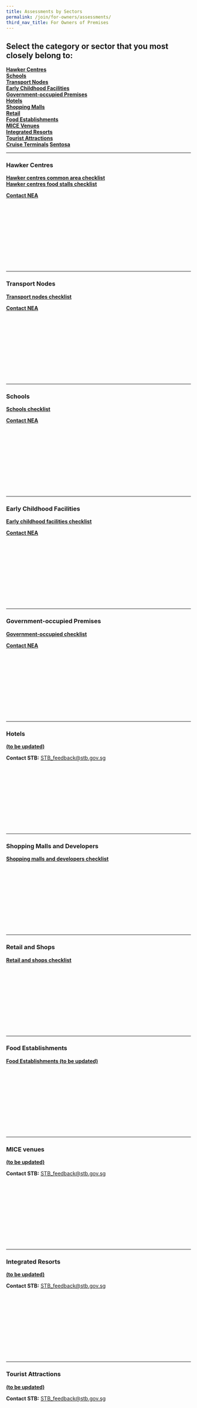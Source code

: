 ```yaml
---
title: Assessments by Sectors
permalink: /join/for-owners/assessments/
third_nav_title: For Owners of Premises
---
```


## Select the category or sector that you most closely belong to:



**[Hawker Centres](#hawker) <br>
[Schools](#schools) <br>
[Transport Nodes](#transport) <br>
[Early Childhood Facilities](#early) <br>
[Government-occupied Premises](#government) <br>
[Hotels](#hotels) <br>
[Shopping Malls](#shopping) <br>
[Retail](#retail) <br>
[Food Establishments](#food) <br>
[MICE Venues](#mice) <br>
[Integrated Resorts](#integrated) <br>
[Tourist Attractions](#tourist) <br>
[Cruise Terminals](#cruise)
[Sentosa](#sentosa)**



---

<a name="hawker"></a>
### Hawker Centres

[**Hawker centres common area checklist**](https://nea-sgclean-staging.netlify.com/files/checklist-hawker.pdf)<br>
[**Hawker centres food stalls checklist**](https://nea-sgclean-staging.netlify.com/files/checklist-foodstalls.pdf)

**[Contact NEA](https://www.nea.gov.sg/corporate-functions/Contact-Us/overview)**

<br><br><br><br><br><br><br><br><br><br>









------

<a name="transport"></a>
### Transport Nodes

[**Transport nodes checklist**](https://nea-sgclean-staging.netlify.com/files/checklist-generic.pdf)

**[Contact NEA](https://www.nea.gov.sg/corporate-functions/Contact-Us/overview)**

<br><br><br><br><br><br><br><br><br><br>









---

<a name="schools"></a>
### Schools

[**Schools checklist**](https://nea-sgclean-staging.netlify.com/files/checklist-generic.pdf)

**[Contact NEA](https://www.nea.gov.sg/corporate-functions/Contact-Us/overview)**

<br><br><br><br><br><br><br><br><br><br>









---

<a name="early"></a>
### Early Childhood Facilities

[**Early childhood facilities checklist**](https://nea-sgclean-staging.netlify.com/files/checklist-generic.pdf)

**[Contact NEA](https://www.nea.gov.sg/corporate-functions/Contact-Us/overview)**

<br><br><br><br><br><br><br><br><br><br>









---

<a name="government"></a>
### Government-occupied Premises

[**Government-occupied checklist**](https://nea-sgclean-staging.netlify.com/files/checklist-generic.pdf)

**[Contact NEA](https://www.nea.gov.sg/corporate-functions/Contact-Us/overview)**

<br><br><br><br><br><br><br><br><br><br>









---

<a name="hotels"></a>
### Hotels

[**(to be updated)**]()

**Contact STB:**
STB_feedback@stb.gov.sg

<br><br><br><br><br><br><br><br><br><br>









---

<a name="shopping"></a>
### Shopping Malls and Developers

[**Shopping malls and developers checklist**](https://nea-sgclean-staging.netlify.com/files/checklist-shopping.pdf)

<br><br><br><br><br><br><br><br><br><br>









---

<a name="retail"></a>
### Retail and Shops

[**Retail and shops checklist**](https://nea-sgclean-staging.netlify.com/files/checklist-retail.pdf)

<br><br><br><br><br><br><br><br><br><br>









---

<a name="food"></a>
### Food Establishments

[**Food Establishments (to be updated)**](https://nea-sgclean-staging.netlify.com/files/checklist-fandb.pdf)

<br><br><br><br><br><br><br><br><br><br>









---

<a name="mice"></a>
### MICE venues

[**(to be updated)**]()

**Contact STB:**
STB_feedback@stb.gov.sg

<br><br><br><br><br><br><br><br><br><br>









---

<a name="integrated"></a>
### Integrated Resorts

[**(to be updated)**]()

**Contact STB:**
STB_feedback@stb.gov.sg

<br><br><br><br><br><br><br><br><br><br>









---

<a name="tourist"></a>
### Tourist Attractions

[**(to be updated)**]()

**Contact STB:**
STB_feedback@stb.gov.sg

<br><br><br><br><br><br><br><br><br><br>









---

<a name="cruise"></a>
### Cruise Terminals

[**(to be updated)**]()

**Contact STB:**
STB_feedback@stb.gov.sg

<br><br><br><br><br><br><br><br><br><br>









---

<a name="sentosa"></a>
### Sentosa

[**(to be updated)**]()

**Contact STB:**
STB_feedback@stb.gov.sg

<br><br><br><br><br><br><br><br><br><br>










